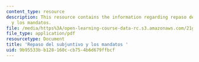```yaml
---
content_type: resource
description: This resource contains the information regarding repaso del subjuntivo
  y los mandatos.
file: /media/https%3A/open-learning-course-data-rc.s3.amazonaws.com/21g-702-spanish-ii-spring-2004/9b95533bb128160ccb754b6d679ffbcf_MIT21G_702S04_36subj.pdf
file_type: application/pdf
resourcetype: Document
title: 'Repaso del subjuntivo y los mandatos '
uid: 9b95533b-b128-160c-cb75-4b6d679ffbcf
---
```

